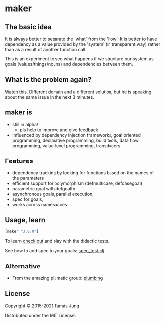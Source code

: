 
[](doc/Cima_da_Conegliano_God_the_Father.jpg)

# maker

## The basic idea

It is always better to separate the 'what' from the 'how'. It is better to have
dependency as a value provided by the 'system' (in transparent way) rather than as
a result of another function call.

This is an experiment to see what happens if we structure our system as goals
(values/things/nouns) and dependencies between them.

## What is the problem again?

[Watch this](https://youtu.be/Z6oVuYmRgkk?t=9m54s).
Different domain and a different solution, but he is speaking about the same
issue in the next 3 minutes.

## maker is

  * still in alpha!
    * pls help to improve and give feedback
  * influenced by dependency injection frameworks, goal oriented programming,
  declarative programming, build tools, data flow programming,
  value-level programming, transducers

## Features

* dependency tracking by looking for functions based on the names of the parameters
* efficient support for polymorphism (defmulticase, defcasegoal)
* parametric goal with defgoalfn  
* asynchronous goals, parallel execution,
* spec for goals,
* works across namespaces


## Usage, learn
```clj
[maker "3.0.0"]
```
To learn [check out](test/maker/core_test.cljc) and play with the didactic tests.

See how to add spec to your goals: [spec_test.clj](test/maker/spec_test.clj)

## Alternative

* From the amazing plumatic group: [plumbing](https://github.com/plumatic/plumbing)   

## License

Copyright © 2015-2021 Tamás Jung

Distributed under the MIT License.
